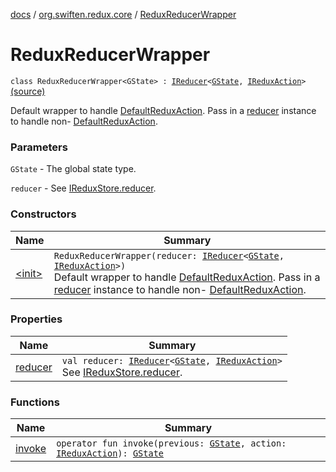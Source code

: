 [docs](../../index.md) / [org.swiften.redux.core](../index.md) / [ReduxReducerWrapper](./index.md)

# ReduxReducerWrapper

`class ReduxReducerWrapper<GState> : `[`IReducer`](../-i-reducer.md)`<`[`GState`](index.md#GState)`, `[`IReduxAction`](../-i-redux-action.md)`>` [(source)](https://github.com/protoman92/KotlinRedux/tree/master/common/common-core/src/main/kotlin/org/swiften/redux/core/Preset.kt#L27)

Default wrapper to handle [DefaultReduxAction](../-default-redux-action/index.md). Pass in a [reducer](reducer.md) instance to handle non-
[DefaultReduxAction](../-default-redux-action/index.md).

### Parameters

`GState` - The global state type.

`reducer` - See [IReduxStore.reducer](../-i-reducer-provider/reducer.md).

### Constructors

| Name | Summary |
|---|---|
| [&lt;init&gt;](-init-.md) | `ReduxReducerWrapper(reducer: `[`IReducer`](../-i-reducer.md)`<`[`GState`](index.md#GState)`, `[`IReduxAction`](../-i-redux-action.md)`>)`<br>Default wrapper to handle [DefaultReduxAction](../-default-redux-action/index.md). Pass in a [reducer](reducer.md) instance to handle non- [DefaultReduxAction](../-default-redux-action/index.md). |

### Properties

| Name | Summary |
|---|---|
| [reducer](reducer.md) | `val reducer: `[`IReducer`](../-i-reducer.md)`<`[`GState`](index.md#GState)`, `[`IReduxAction`](../-i-redux-action.md)`>`<br>See [IReduxStore.reducer](../-i-reducer-provider/reducer.md). |

### Functions

| Name | Summary |
|---|---|
| [invoke](invoke.md) | `operator fun invoke(previous: `[`GState`](index.md#GState)`, action: `[`IReduxAction`](../-i-redux-action.md)`): `[`GState`](index.md#GState) |
